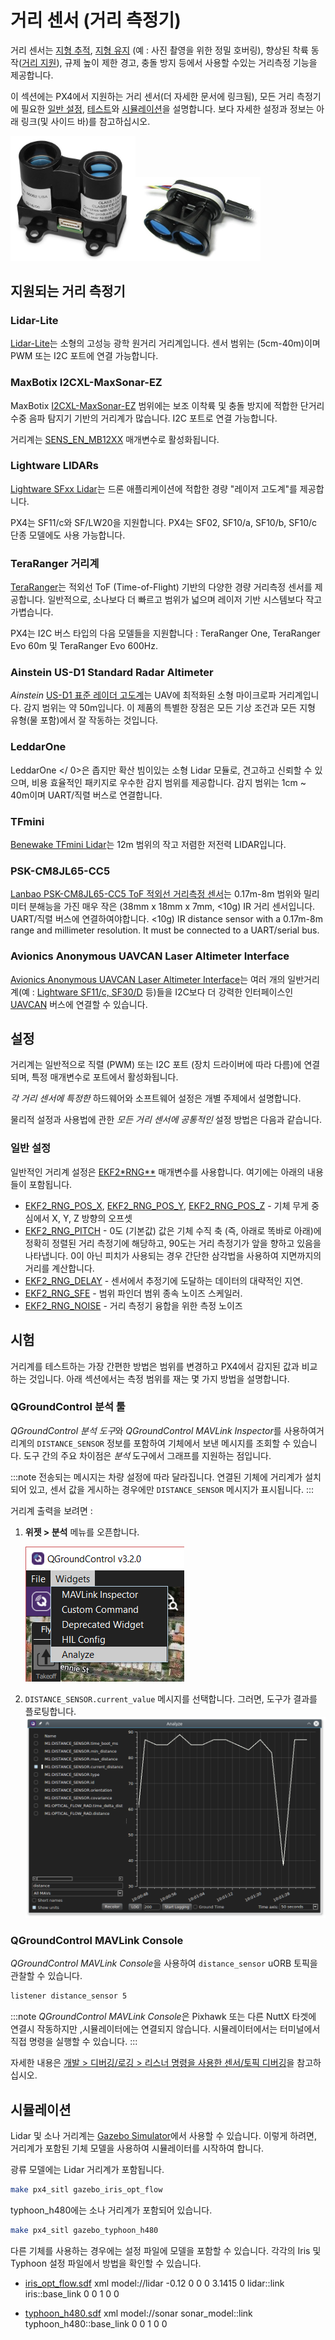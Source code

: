 # 거리 센서 (거리 측정기)

거리 센서는 [지형 추적](../flying/terrain_following_holding.md#terrain_following), [지형 유지](../flying/terrain_following_holding.md#terrain_hold) (예 : 사진 촬영을 위한 정밀 호버링), 향상된 착륙 동작([거리 지원](../flying/terrain_following_holding.md#range_aid)), 규제 높이 제한 경고, 충돌 방지 등에서 사용할 수있는 거리측정 기능을 제공합니다.

이 섹션에는 PX4에서 지원하는 거리 센서(더 자세한 문서에 링크됨), 모든 거리 측정기에 필요한 [일반 설정](#configuration), [테스트](#testing)와 [시뮬레이션](#simulation)을 설명합니다. 보다 자세한 설정과 정보는 아래 링크(및 사이드 바)를 참고하십시오.

<img src="../../assets/hardware/sensors/lidar_lite/lidar_lite_v3.jpg" alt="Lidar Lite V3" width="200px" /><img src="../../assets/hardware/sensors/lidar_lightware/sf11c_120_m.jpg" alt="LightWare SF11/C Lidar" width="200px" />

## 지원되는 거리 측정기

### Lidar-Lite

[Lidar-Lite](../sensor/lidar_lite.md)는 소형의 고성능 광학 원거리 거리계입니다. 센서 범위는 (5cm-40m)이며 PWM 또는 I2C 포트에 연결 가능합니다.

### MaxBotix I2CXL-MaxSonar-EZ

MaxBotix [I2CXL-MaxSonar-EZ](https://www.maxbotix.com/product-category/i2cxl-maxsonar-ez-products) 범위에는 보조 이착륙 및 충돌 방지에 적합한 단거리 수중 음파 탐지기 기반의 거리계가 많습니다. I2C 포트로 연결 가능합니다.

거리계는 [SENS_EN_MB12XX](../advanced_config/parameter_reference.md#SENS_EN_MB12XX) 매개변수로 활성화됩니다.

### Lightware LIDARs

[Lightware SFxx Lidar](../sensor/sfxx_lidar.md)는 드론 애플리케이션에 적합한 경량 "레이저 고도계"를 제공합니다.

PX4는 SF11/c와 SF/LW20을 지원합니다. PX4는 SF02, SF10/a, SF10/b, SF10/c 단종 모델에도 사용 가능합니다.

### TeraRanger 거리계

[TeraRanger](../sensor/teraranger.md)는 적외선 ToF (Time-of-Flight) 기반의 다양한 경량 거리측정 센서를 제공합니다. 일반적으로, 소나보다 더 빠르고 범위가 넓으며 레이저 기반 시스템보다 작고 가볍습니다.

PX4는 I2C 버스 타입의 다음 모델들을 지원합니다 : TeraRanger One, TeraRanger Evo 60m 및 TeraRanger Evo 600Hz.

### Ainstein US-D1 Standard Radar Altimeter

*Ainstein* [US-D1 표준 레이더 고도계](../sensor/ulanding_radar.md)는 UAV에 최적화된 소형 마이크로파 거리계입니다. 감지 범위는 약 50m입니다. 이 제품의 특별한 장점은 모든 기상 조건과 모든 지형 유형(물 포함)에서 잘 작동하는 것입니다.

### LeddarOne

 LeddarOne </ 0>은 좁지만 확산 빔이있는 소형 Lidar 모듈로, 견고하고 신뢰할 수 있으며, 비용 효율적인 패키지로 우수한 감지 범위를 제공합니다. 감지 범위는 1cm ~ 40m이며 UART/직렬 버스로 연결합니다.</p> 

### TFmini

[Benewake TFmini Lidar](../sensor/tfmini.md)는 12m 범위의 작고 저렴한 저전력 LIDAR입니다.

### PSK-CM8JL65-CC5

[Lanbao PSK-CM8JL65-CC5 ToF 적외선 거리측정 센서](../sensor/cm8jl65_ir_distance_sensor.md)는 0.17m-8m 범위와 밀리미터 분해능을 가진 매우 작은 (38mm x 18mm x 7mm, <10g) IR 거리 센서입니다. UART/직렬 버스에 연결하여야합니다. <10g) IR distance sensor with a 0.17m-8m range and millimeter resolution. It must be connected to a UART/serial bus.

### Avionics Anonymous UAVCAN Laser Altimeter Interface

[Avionics Anonymous UAVCAN Laser Altimeter Interface](../uavcan/avanon_laser_interface.md)는 여러 개의 일반거리계(예 : [Lightware SF11/c, SF30/D](../sensor/sfxx_lidar.md) 등)들을 I2C보다 더 강력한 인터페이스인 [UAVCAN](../uavcan/README.md) 버스에 연결할 수 있습니다.

<span id="configuration"></span>

## 설정

거리계는 일반적으로 직렬 (PWM) 또는 I2C 포트 (장치 드라이버에 따라 다름)에 연결되며, 특정 매개변수로 포트에서 활성화됩니다.

*각 거리 센서에 특정한* 하드웨어와 소프트웨어 설정은 개별 주제에서 설명합니다.

물리적 설정과 사용법에 관한 *모든 거리 센서에 공통적인* 설정 방법은 다음과 같습니다.

### 일반 설정

일반적인 거리계 설정은 [EKF2*RNG**](../advanced_config/parameter_reference.md#EKF2_RNG_AID) 매개변수를 사용합니다. 여기에는 아래의 내용들이 포함됩니다.

- [EKF2_RNG_POS_X](../advanced_config/parameter_reference.md#EKF2_RNG_POS_X), [EKF2_RNG_POS_Y](../advanced_config/parameter_reference.md#EKF2_RNG_POS_Y), [EKF2_RNG_POS_Z](../advanced_config/parameter_reference.md#EKF2_RNG_POS_Z) - 기체 무게 중심에서 X, Y, Z 방향의 오프셋
- [EKF2_RNG_PITCH](../advanced_config/parameter_reference.md#EKF2_RNG_PITCH) - 0도 (기본값) 값은 기체 수직 축 (즉, 아래로 똑바로 아래)에 정확히 정렬된 거리 측정기에 해당하고, 90도는 거리 측정기가 앞을 향하고 있음을 나타냅니다. 0이 아닌 피치가 사용되는 경우 간단한 삼각법을 사용하여 지면까지의 거리를 계산합니다.
- [EKF2_RNG_DELAY](../advanced_config/parameter_reference.md#EKF2_RNG_DELAY) - 센서에서 추정기에 도달하는 데이터의 대략적인 지연.
- [EKF2_RNG_SFE](../advanced_config/parameter_reference.md#EKF2_RNG_SFE) - 범위 파인더 범위 종속 노이즈 스케일러.
- [EKF2_RNG_NOISE](../advanced_config/parameter_reference.md#EKF2_RNG_NOISE) - 거리 측정기 융합을 위한 측정 노이즈

## 시험

거리계를 테스트하는 가장 간편한 방법은 범위를 변경하고 PX4에서 감지된 값과 비교하는 것입니다. 아래 섹션에서는 측정 범위를 재는 몇 가지 방법을 설명합니다.

### QGroundControl 분석 툴

*QGroundControl 분석 도구*와 *QGroundControl MAVLink Inspector*를 사용하여거리계의 `DISTANCE_SENSOR` 정보를 포함하여 기체에서 보낸 메시지를 조회할 수 있습니다. 도구 간의 주요 차이점은 *분석* 도구에서 그래프를 지원하는 점입니다.

:::note
전송되는 메시지는 차량 설정에 따라 달라집니다. 연결된 기체에 거리계가 설치되어 있고, 센서 값을 게시하는 경우에만 `DISTANCE_SENSOR` 메시지가 표시됩니다.
:::

거리계 출력을 보려면 :

1. **위젯 &gt; 분석** 메뉴를 오픈합니다.
    
    ![QGC 분석 도구 메뉴](../../assets/qgc/menu_analyze_tool.png)

2. `DISTANCE_SENSOR.current_value` 메시지를 선택합니다. 그러면, 도구가 결과를 플로팅합니다. ![QGC DISTANCE_SENSOR 값 분석](../../assets/qgc/qgc_analyze_tool_distance_sensor.png)

### QGroundControl MAVLink Console

*QGroundControl MAVLink Console*을 사용하여 `distance_sensor` uORB 토픽을 관찰할 수 있습니다.

```sh
listener distance_sensor 5
```

:::note
*QGroundControl MAVLink Console*은 Pixhawk 또는 다른 NuttX 타겟에 연결시 작동하지만 ,시뮬레이터에는 연결되지 않습니다. 시뮬레이터에서는 터미널에서 직접 명령을 실행할 수 있습니다.
:::

자세한 내용은 [개발 &gt; 디버깅/로깅 &gt; 리스너 명령을 사용한 센서/토픽 디버깅](../debug/sensor_uorb_topic_debugging.md)을 참고하십시오.

## 시뮬레이션

Lidar 및 소나 거리계는 [Gazebo Simulator](../simulation/gazebo.md)에서 사용할 수 있습니다. 이렇게 하려면, 거리계가 포함된 기체 모델을 사용하여 시뮬레이터를 시작하여 합니다.

광류 모델에는 Lidar 거리계가 포함됩니다.

```sh
make px4_sitl gazebo_iris_opt_flow
```

typhoon_h480에는 소나 거리계가 포함되어 있습니다.

```sh
make px4_sitl gazebo_typhoon_h480
```

다른 기체를 사용하는 경우에는 설정 파일에 모델을 포함할 수 있습니다. 각각의 Iris 및 Typhoon 설정 파일에서 방법을 확인할 수 있습니다.

- [iris_opt_flow.sdf](https://github.com/PX4/sitl_gazebo/blob/master/models/iris_opt_flow/iris_opt_flow.sdf) 
        xml
        <include>
          <uri>model://lidar</uri>
          <pose>-0.12 0 0 0 3.1415 0</pose>
        </include>
        <joint name="lidar_joint" type="revolute">
          <child>lidar::link</child>
          <parent>iris::base_link</parent>
          <axis>
            <xyz>0 0 1</xyz>
            <limit>
              <upper>0</upper>
              <lower>0</lower>
            </limit>
          </axis>
        </joint>

- [typhoon_h480.sdf](https://github.com/PX4/PX4-SITL_gazebo/blob/master/models/typhoon_h480/typhoon_h480.sdf.jinja#L1131-L1145) 
        xml
        <include>
          <uri>model://sonar</uri>
        </include>
        <joint name="sonar_joint" type="revolute">
          <child>sonar_model::link</child>
          <parent>typhoon_h480::base_link</parent>
          <axis>
            <xyz>0 0 1</xyz>
            <limit>
              <upper>0</upper>
              <lower>0</lower>
            </limit>
          </axis>
        </joint>